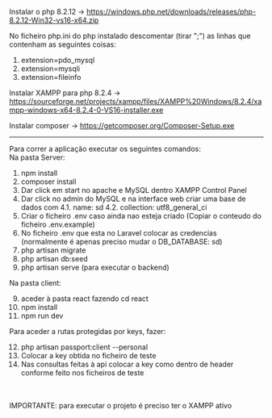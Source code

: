 Instalar o php 8.2.12 -> https://windows.php.net/downloads/releases/php-8.2.12-Win32-vs16-x64.zip

No ficheiro php.ini do php instalado descomentar (tirar ";") as linhas que contenham as seguintes coisas:
 
1. extension=pdo_mysql
2. extension=mysqli
3. extension=fileinfo

Instalar XAMPP para php 8.2.4 -> https://sourceforge.net/projects/xampp/files/XAMPP%20Windows/8.2.4/xampp-windows-x64-8.2.4-0-VS16-installer.exe

Instalar composer -> https://getcomposer.org/Composer-Setup.exe

-----------------------------

Para correr a aplicação executar os seguintes comandos:<br>
Na pasta Server:
1. npm install 
2. composer install
3. Dar click em start no apache e MySQL dentro XAMPP Control Panel
4. Dar click no admin do MySQL e na interface web criar uma base de dados com
    4.1. name: sd
    4.2. collection: utf8_general_ci
5. Criar o ficheiro .env caso ainda nao esteja criado (Copiar o conteudo do ficheiro .env.example)
6. No ficheiro .env que esta no Laravel colocar as credencias (normalmente é apenas preciso mudar o DB_DATABASE: sd)
7. php artisan migrate 
8. php artisan db:seed
9. php artisan serve (para executar o backend)

Na pasta client: <br>

9. aceder à pasta react fazendo cd react
10. npm install
11. npm run dev

Para aceder a rutas protegidas por keys, fazer: <br>

12. php artisan passport:client --personal
13. Colocar a key obtida no ficheiro de teste
14. Nas consultas feitas à api colocar a key como dentro de header conforme feito nos ficheiros de teste

<br><br>IMPORTANTE: para executar o projeto é preciso ter o XAMPP ativo
